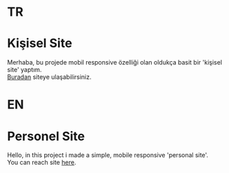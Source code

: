# TR
# Kişisel Site

Merhaba, bu projede mobil responsive özelliği olan oldukça basit bir 'kişisel site' yaptım.
<br>
[Buradan] siteye ulaşabilirsiniz.

# EN
# Personel Site
Hello, in this project i made a simple, mobile responsive 'personal site'.
<br>
You can reach site [here].

[buradan]: https://taylankarahan3.github.io/personal-site/
[here]: https://taylankarahan3.github.io/personal-site/
